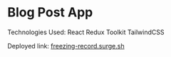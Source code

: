 # Blog Post App

Technologies Used:
React
Redux Toolkit
TailwindCSS

Deployed link: [freezing-record.surge.sh](https://freezing-record.surge.sh/)

